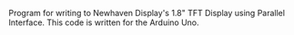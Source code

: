 Program for writing to Newhaven Display's 1.8" TFT Display using Parallel Interface. This code is written for the Arduino Uno. 
